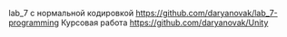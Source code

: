lab_7 с нормальной кодировкой https://github.com/daryanovak/lab_7-programming
Курсовая работа https://github.com/daryanovak/Unity
